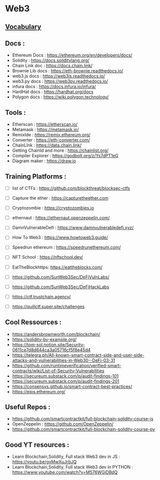 # Web3

## [Vocabulary](/lexicon.md) 

## Docs : 

- Ethereum Docs : https://ethereum.org/en/developers/docs/
- Solidity : https://docs.soliditylang.org/
- Chain Link doc : https://docs.chain.link/
- Brownie Lib docs : https://eth-brownie.readthedocs.io/
- web3.js docs : https://web3js.readthedocs.io/
- web3.py docs : https://web3py.readthedocs.io/
- infura docs : https://docs.infura.io/infura/
- HardHat docs : https://hardhat.org/docs
- Polygon docs : https://wiki.polygon.technology/

## Tools :

- Etherscan : https://etherscan.io/
- Metamask : https://metamask.io/
- RemixIde : https://remix.ethereum.org/
- Converter : https://eth-converter.com/
- ChainLInk : https://data.chain.link/
- Getting ChainId and more : https://chainlist.org/
- Compiler Explorer : https://godbolt.org/z/Ys7dPT1eG
- Diagram maker : https://draw.io


## Training Platforms : 
- [ ] list of CTFs : https://github.com/blockthreat/blocksec-ctfs
- [ ] Capture the ether : https://capturetheether.com
- [ ] Cryptozombie : https://cryptozombies.io
- [ ] ethernaut : https://ethernaut.openzeppelin.com/
- [ ] DamnVulnerableDefi : https://www.damnvulnerabledefi.xyz/
- [ ] How To Web3 : https://www.howtoweb3.guide/
- [ ] Speedrun ethereum : https://speedrunethereum.com/
- [ ] NFT School : https://nftschool.dev/
- [ ] EatTheBlockhttps: https://eattheblocks.com/
- [ ] https://github.com/SunWeb3Sec/DeFiVulnLabs/
- [ ] https://github.com/SunWeb3Sec/DeFiHackLabs
- [ ] https://ctf.trustchain.agency/
- [ ] https://quillctf.super.site/challenges


## Cool Ressources : 

- https://andersbrownworth.com/blockchain/
- https://solidity-by-example.org/
- https://tom-sol.notion.site/Security-0611ce7d8d644ca3a05716cf5f8e45d4
- https://telegra.ph/All-known-smart-contract-side-and-user-side-attacks-and-vulnerabilities-in-Web30--DeFi-03-31
- https://github.com/runtimeverification/verified-smart-contracts/wiki/List-of-Security-Vulnerabilities
- https://secureum.substack.com/p/audit-findings-101
- https://secureum.substack.com/p/audit-findings-201
- https://consensys.github.io/smart-contract-best-practices/
- https://eips.ethereum.org/

## Useful Repos :

- https://github.com/smartcontractkit/full-blockchain-solidity-course-js
- OpenZeppelin : https://github.com/OpenZeppelin/
- https://github.com/smartcontractkit/full-blockchain-solidity-course-py

## Good YT resources : 

- Learn Blockchain,Solidity, Full stack Web3 dev in JS : https://youtu.be/gyMwXuJrbJQ
- Learn Blockchain,Solidity, Full stack Web3 dev in PYTHON : https://www.youtube.com/watch?v=M576WGiDBdQ
